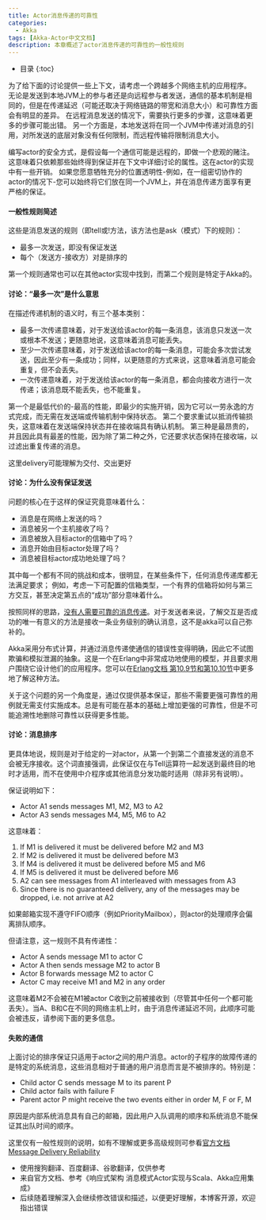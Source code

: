 ```yaml
---
title: Actor消息传递的可靠性
categories:
  - Akka
tags: [Akka-Actor中文文档]
description: 本章概述了actor消息传递的可靠性的一般性规则
---
```


* 目录
{:toc}

为了给下面的讨论提供一些上下文，请考虑一个跨越多个网络主机的应用程序。
无论是发送到本地JVM上的参与者还是向远程参与者发送，通信的基本机制是相同的，但是在传递延迟（可能还取决于网络链路的带宽和消息大小）和可靠性方面会有明显的差异。
在远程消息发送的情况下，需要执行更多的步骤，这意味着更多的步骤可能出错。
另一个方面是，本地发送将在同一个JVM中传递对消息的引用，对所发送的底层对象没有任何限制，而远程传输将限制消息大小。

编写actor的安全方式，是假设每一个通信可能是远程的，即做一个悲观的赌注。这意味着只依赖那些始终得到保证并在下文中详细讨论的属性。这在actor的实现中有一些开销。
如果您愿意牺牲充分的位置透明性-例如，在一组密切协作的actor的情况下-您可以始终将它们放在同一个JVM上，并在消息传递方面享有更严格的保证。

#### 一般性规则简述

这些是消息发送的规则（即tell或!方法，该方法也是ask（模式）下的规则）：

* 最多一次发送，即没有保证发送
* 每个（发送方-接收方）对是排序的
     
第一个规则通常也可以在其他actor实现中找到，而第二个规则是特定于Akka的。

#### 讨论：“最多一次”是什么意思

在描述传递机制的语义时，有三个基本类别：
* 最多一次传递意味着，对于发送给该actor的每一条消息，该消息只发送一次或根本不发送；更随意地说，这意味着消息可能丢失。
* 至少一次传递意味着，对于发送给该actor的每一条消息，可能会多次尝试发送，因此至少有一条成功；同样，以更随意的方式来说，这意味着消息可能会重复，但不会丢失。
* 一次传递意味着，对于发送给该actor的每一条消息，都会向接收方进行一次传递；该消息既不能丢失，也不能重复。

第一个是最低代价的-最高的性能，即最少的实施开销，因为它可以一劳永逸的方式完成，而无需在发送端或传输机制中保持状态。
第二个要求重试以抵消传输损失，这意味着在发送端保持状态并在接收端具有确认机制。
第三种是最昂贵的，并且因此具有最差的性能，因为除了第二种之外，它还要求状态保持在接收端，以过滤出重复传递的消息。

这里delivery可能理解为交付、交出更好

#### 讨论：为什么没有保证发送

问题的核心在于这样的保证究竟意味着什么：

* 消息是在网络上发送的吗？
* 消息被另一个主机接收了吗？
* 消息被放入目标actor的信箱中了吗？
* 消息开始由目标actor处理了吗？
* 消息被目标actor成功地处理了吗？

其中每一个都有不同的挑战和成本，很明显，在某些条件下，任何消息传递库都无法满足要求；
例如，考虑一下可配置的信箱类型，一个有界的信箱将如何与第三方交互，甚至决定第五点的“成功”部分意味着什么。

按照同样的思路，[没有人需要可靠的消息传递](https://www.infoq.com/articles/no-reliable-messaging/)。对于发送者来说，了解交互是否成功的唯一有意义的方法是接收一条业务级别的确认消息，这不是akka可以自己弥补的。

Akka采用分布式计算，并通过消息传递使通信的错误性变得明确，因此它不试图欺骗和模拟泄漏的抽象。这是一个在Erlang中非常成功地使用的模型，并且要求用户围绕它设计他们的应用程序。您可以在[Erlang文档 第10.9节和第10.10节](http://www.erlang.org/faq/academic.html)中更多地了解这种方法。

关于这个问题的另一个角度是，通过仅提供基本保证，那些不需要更强可靠性的用例就无需支付实施成本。总是有可能在基本的基础上增加更强的可靠性，但是不可能追溯性地删除可靠性以获得更多性能。

#### 讨论：消息排序

更具体地说，规则是对于给定的一对actor，从第一个到第二个直接发送的消息不会被无序接收。这个词直接强调，此保证仅在与Tell运算符一起发送到最终目的地时才适用，而不在使用中介程序或其他消息分发功能时适用（除非另有说明）。
 
保证说明如下：

* Actor A1 sends messages M1, M2, M3 to A2
* Actor A3 sends messages M4, M5, M6 to A2

这意味着：

1. If M1 is delivered it must be delivered before M2 and M3
2. If M2 is delivered it must be delivered before M3
3. If M4 is delivered it must be delivered before M5 and M6
4. If M5 is delivered it must be delivered before M6
5. A2 can see messages from A1 interleaved with messages from A3
6. Since there is no guaranteed delivery, any of the messages may be dropped, i.e. not arrive at A2

如果邮箱实现不遵守FIFO顺序（例如PriorityMailbox），则actor的处理顺序会偏离排队顺序。

但请注意，这一规则不具有传递性：

* Actor A sends message M1 to actor C
* Actor A then sends message M2 to actor B
* Actor B forwards message M2 to actor C
* Actor C may receive M1 and M2 in any order

这意味着M2不会被在M1被actor C收到之前被接收到（尽管其中任何一个都可能丢失）。当A、B和C在不同的网络主机上时，由于消息传递延迟不同，此顺序可能会被违反，请参阅下面的更多信息。

#### 失败的通信

上面讨论的排序保证只适用于actor之间的用户消息。actor的子程序的故障传递的是特定的系统消息，这些消息相对于普通的用户消息而言是不被排序的。特别是：

* Child actor C sends message M to its parent P
* Child actor fails with failure F
* Parent actor P might receive the two events either in order M, F or F, M

原因是内部系统消息具有自己的邮箱，因此用户入队调用的顺序和系统消息不能保证其出队时间的顺序。

这里仅有一般性规则的说明，如有不理解或更多高级规则可参看[官方文档 Message Delivery Reliability](https://doc.akka.io/docs/akka/current/general/message-delivery-reliability.html)

* 使用搜狗翻译、百度翻译、谷歌翻译，仅供参考
* 来自官方文档、参考《响应式架构 消息模式Actor实现与Scala、Akka应用集成》
* 后续随着理解深入会继续修改错误和描述，以便更好理解，本博客开源，欢迎指出错误